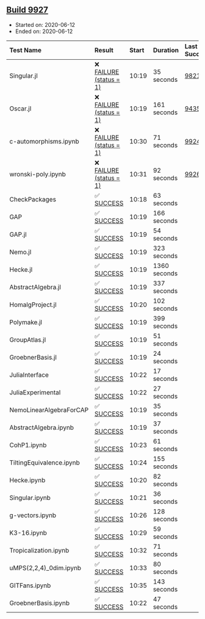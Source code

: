 ## [Build 9927](https://oscarci.mathematik.uni-kl.de/job/oscar/9927/)

* Started on: 2020-06-12
* Ended on: 2020-06-12

| Test Name    | Result | Start | Duration | Last Success | First Failure |
|:-------------|:-------|:------|:---------|:-------------|:--------------|
| Singular.jl | ❌ [FAILURE (status = 1)](https://oscarci.mathematik.uni-kl.de/job/oscar/9927/artifact/logs/build-9927/Singular.jl.log) | 10:19 | 35 seconds | [9821](https://oscarci.mathematik.uni-kl.de/job/oscar/9821/) | [9822](https://oscarci.mathematik.uni-kl.de/job/oscar/9822/) |
| Oscar.jl | ❌ [FAILURE (status = 1)](https://oscarci.mathematik.uni-kl.de/job/oscar/9927/artifact/logs/build-9927/Oscar.jl.log) | 10:19 | 161 seconds | [9435](https://oscarci.mathematik.uni-kl.de/job/oscar/9435/) | [9436](https://oscarci.mathematik.uni-kl.de/job/oscar/9436/) |
| c-automorphisms.ipynb | ❌ [FAILURE (status = 1)](https://oscarci.mathematik.uni-kl.de/job/oscar/9927/artifact/logs/build-9927/c-automorphisms.ipynb.log) | 10:30 | 71 seconds | [9924](https://oscarci.mathematik.uni-kl.de/job/oscar/9924/) | [9925](https://oscarci.mathematik.uni-kl.de/job/oscar/9925/) |
| wronski-poly.ipynb | ❌ [FAILURE (status = 1)](https://oscarci.mathematik.uni-kl.de/job/oscar/9927/artifact/logs/build-9927/wronski-poly.ipynb.log) | 10:31 | 92 seconds | [9926](https://oscarci.mathematik.uni-kl.de/job/oscar/9926/) | [9927](https://oscarci.mathematik.uni-kl.de/job/oscar/9927/) |
| CheckPackages | ✅ [SUCCESS](https://oscarci.mathematik.uni-kl.de/job/oscar/9927/artifact/logs/build-9927/CheckPackages.log) | 10:18 | 63 seconds |  |  |
| GAP | ✅ [SUCCESS](https://oscarci.mathematik.uni-kl.de/job/oscar/9927/artifact/logs/build-9927/GAP.log) | 10:19 | 166 seconds |  |  |
| GAP.jl | ✅ [SUCCESS](https://oscarci.mathematik.uni-kl.de/job/oscar/9927/artifact/logs/build-9927/GAP.jl.log) | 10:19 | 54 seconds |  |  |
| Nemo.jl | ✅ [SUCCESS](https://oscarci.mathematik.uni-kl.de/job/oscar/9927/artifact/logs/build-9927/Nemo.jl.log) | 10:19 | 323 seconds |  |  |
| Hecke.jl | ✅ [SUCCESS](https://oscarci.mathematik.uni-kl.de/job/oscar/9927/artifact/logs/build-9927/Hecke.jl.log) | 10:19 | 1360 seconds |  |  |
| AbstractAlgebra.jl | ✅ [SUCCESS](https://oscarci.mathematik.uni-kl.de/job/oscar/9927/artifact/logs/build-9927/AbstractAlgebra.jl.log) | 10:19 | 337 seconds |  |  |
| HomalgProject.jl | ✅ [SUCCESS](https://oscarci.mathematik.uni-kl.de/job/oscar/9927/artifact/logs/build-9927/HomalgProject.jl.log) | 10:20 | 102 seconds |  |  |
| Polymake.jl | ✅ [SUCCESS](https://oscarci.mathematik.uni-kl.de/job/oscar/9927/artifact/logs/build-9927/Polymake.jl.log) | 10:19 | 399 seconds |  |  |
| GroupAtlas.jl | ✅ [SUCCESS](https://oscarci.mathematik.uni-kl.de/job/oscar/9927/artifact/logs/build-9927/GroupAtlas.jl.log) | 10:19 | 51 seconds |  |  |
| GroebnerBasis.jl | ✅ [SUCCESS](https://oscarci.mathematik.uni-kl.de/job/oscar/9927/artifact/logs/build-9927/GroebnerBasis.jl.log) | 10:19 | 24 seconds |  |  |
| JuliaInterface | ✅ [SUCCESS](https://oscarci.mathematik.uni-kl.de/job/oscar/9927/artifact/logs/build-9927/JuliaInterface.log) | 10:22 | 17 seconds |  |  |
| JuliaExperimental | ✅ [SUCCESS](https://oscarci.mathematik.uni-kl.de/job/oscar/9927/artifact/logs/build-9927/JuliaExperimental.log) | 10:22 | 27 seconds |  |  |
| NemoLinearAlgebraForCAP | ✅ [SUCCESS](https://oscarci.mathematik.uni-kl.de/job/oscar/9927/artifact/logs/build-9927/NemoLinearAlgebraForCAP.log) | 10:19 | 35 seconds |  |  |
| AbstractAlgebra.ipynb | ✅ [SUCCESS](https://oscarci.mathematik.uni-kl.de/job/oscar/9927/artifact/logs/build-9927/AbstractAlgebra.ipynb.log) | 10:19 | 37 seconds |  |  |
| CohP1.ipynb | ✅ [SUCCESS](https://oscarci.mathematik.uni-kl.de/job/oscar/9927/artifact/logs/build-9927/CohP1.ipynb.log) | 10:23 | 61 seconds |  |  |
| TiltingEquivalence.ipynb | ✅ [SUCCESS](https://oscarci.mathematik.uni-kl.de/job/oscar/9927/artifact/logs/build-9927/TiltingEquivalence.ipynb.log) | 10:24 | 155 seconds |  |  |
| Hecke.ipynb | ✅ [SUCCESS](https://oscarci.mathematik.uni-kl.de/job/oscar/9927/artifact/logs/build-9927/Hecke.ipynb.log) | 10:20 | 82 seconds |  |  |
| Singular.ipynb | ✅ [SUCCESS](https://oscarci.mathematik.uni-kl.de/job/oscar/9927/artifact/logs/build-9927/Singular.ipynb.log) | 10:21 | 36 seconds |  |  |
| g-vectors.ipynb | ✅ [SUCCESS](https://oscarci.mathematik.uni-kl.de/job/oscar/9927/artifact/logs/build-9927/g-vectors.ipynb.log) | 10:26 | 128 seconds |  |  |
| K3-16.ipynb | ✅ [SUCCESS](https://oscarci.mathematik.uni-kl.de/job/oscar/9927/artifact/logs/build-9927/K3-16.ipynb.log) | 10:29 | 59 seconds |  |  |
| Tropicalization.ipynb | ✅ [SUCCESS](https://oscarci.mathematik.uni-kl.de/job/oscar/9927/artifact/logs/build-9927/Tropicalization.ipynb.log) | 10:32 | 71 seconds |  |  |
| uMPS(2,2,4)_0dim.ipynb | ✅ [SUCCESS](https://oscarci.mathematik.uni-kl.de/job/oscar/9927/artifact/logs/build-9927/uMPS-2-2-4-_0dim.ipynb.log) | 10:33 | 80 seconds |  |  |
| GITFans.ipynb | ✅ [SUCCESS](https://oscarci.mathematik.uni-kl.de/job/oscar/9927/artifact/logs/build-9927/GITFans.ipynb.log) | 10:35 | 143 seconds |  |  |
| GroebnerBasis.ipynb | ✅ [SUCCESS](https://oscarci.mathematik.uni-kl.de/job/oscar/9927/artifact/logs/build-9927/GroebnerBasis.ipynb.log) | 10:22 | 47 seconds |  |  |
